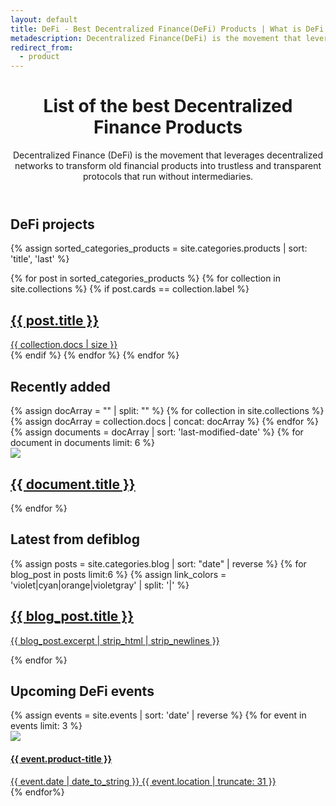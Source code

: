 ```yaml
---
layout: default
title: DeFi - Best Decentralized Finance(DeFi) Products | What is DeFi in Crypto
metadescription: Decentralized Finance(DeFi) is the movement that leverages decentralized networks to transform old financial products into trustless and transparent protocols.
redirect_from:
  - product
---
```

<header class='main-page-header'>
	<h1>List of the best Decentralized Finance Products</h1>
	<span>
	Decentralized Finance (DeFi) is the movement that leverages decentralized networks to transform old financial products into trustless and transparent protocols that run without intermediaries.
	</span>
</header>

<h2 class='defi_projects_annotation'>DeFi projects</h2>

<section class="tiles">
{% assign sorted_categories_products = site.categories.products | sort: 'title', 'last' %}

{% for post in sorted_categories_products %}
	{% for collection in site.collections %}
		{% if post.cards == collection.label %}
			<article class="style{{ forloop.index | random_number: 0, 10 }}">
				<a href="{{ post.url | prepend:site.baseurl | prepend:site.url }}">
					<h2>{{ post.title }}</h2>
					<span>{{ collection.docs | size }}</span>
				</a>
			</article>
		{% endif %}
	{% endfor %}
{% endfor %}
</section>
<h2 class='recently_added_annotation'>Recently added</h2>
<section class="tiles" id='recently_added_section'>
    {% assign docArray = "" | split: "" %}
    {% for collection in site.collections %}
        {% assign docArray = collection.docs | concat: docArray %}
    {% endfor %}
    {% assign documents = docArray | sort: 'last-modified-date' %}
    {% for document in documents limit: 6 %}
		<article>
			<a class='recent_blog_link' href="{{ blog_post.permalink | prepend:site.baseurl | prepend:site.url }}">
				<img src="{{ document.image }}">
				<h2>{{ document.title }}</h2>
			</a>
		</article>
    {% endfor %}
</section>
<h2 class='recently_added_annotation'>Latest from defi<span>blog</span></h2>
<section class='latest_blog_sneak_peak'>
	{% assign posts = site.categories.blog | sort: "date" | reverse  %}
	{% for blog_post in posts limit:6 %}
	{% assign link_colors = 'violet|cyan|orange|violetgray' | split: '|' %}
		<article class='latest_blog_link recent-blog-color_{{ forloop.index | random_item: link_colors }}'>
			<a  href="{{ blog_post.permalink | prepend:site.baseurl | prepend:site.url }}">
				<h2>{{ blog_post.title }}</h2>
				<p>{{ blog_post.excerpt | strip_html | strip_newlines }}</p>
			</a>
		</article>
	{% endfor %}
</section>
<h2 class='recently_added_annotation'>Upcoming DeFi events</h2>
<section class='upcoming_events_cards'>
{% assign events = site.events | sort: 'date' | reverse %}
{% for event in events limit: 3 %}
<article>
	<a href='{{event.product-url}}'>
		<img src='{{event.image}}'>
		<div class='event_card_info_part'>
			<h4>{{ event.product-title }}</h4>
			<div class='event_card_details'>
				<date>
					{{ event.date | date_to_string }}
				</date>
				<span> {{ event.location | truncate: 31 }} </span>
			</div>
		</div>
	</a>
</article>
{% endfor%}
</section>